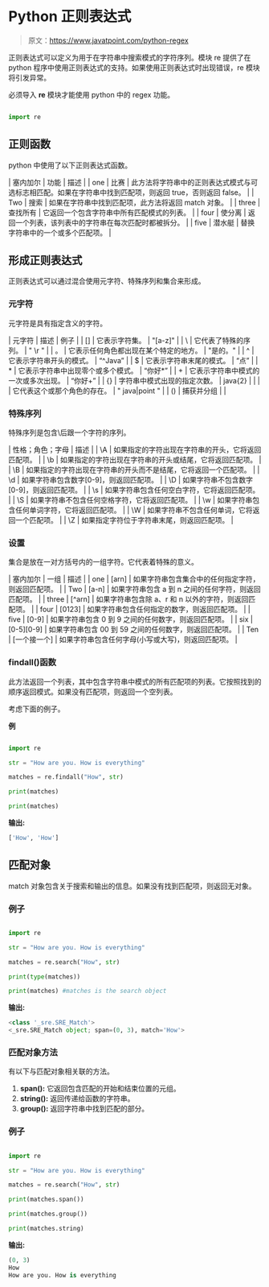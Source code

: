 # Python 正则表达式

> 原文：<https://www.javatpoint.com/python-regex>

正则表达式可以定义为用于在字符串中搜索模式的字符序列。模块 re 提供了在 python 程序中使用正则表达式的支持。如果使用正则表达式时出现错误，re 模块将引发异常。

必须导入 **re** 模块才能使用 python 中的 regex 功能。

```py

import re 

```

## 正则函数

python 中使用了以下正则表达式函数。

| 塞内加尔 | 功能 | 描述 |
| one | 比赛 | 此方法将字符串中的正则表达式模式与可选标志相匹配。如果在字符串中找到匹配项，则返回 true，否则返回 false。 |
| Two | 搜索 | 如果在字符串中找到匹配项，此方法将返回 match 对象。 |
| three | 查找所有 | 它返回一个包含字符串中所有匹配模式的列表。 |
| four | 使分离 | 返回一个列表，该列表中的字符串在每次匹配时都被拆分。 |
| five | 潜水艇 | 替换字符串中的一个或多个匹配项。 |

## 形成正则表达式

正则表达式可以通过混合使用元字符、特殊序列和集合来形成。

### 元字符

元字符是具有指定含义的字符。

| 元字符 | 描述 | 例子 |
| [] | 它表示字符集。 | "[a-z]" |
| \ | 它代表了特殊的序列。 | " \r " |
| 。 | 它表示任何角色都出现在某个特定的地方。 | "是的。" |
| ^ | 它表示字符串开头的模式。 | “^Java” |
| $ | 它表示字符串末尾的模式。 | “点” |
| * | 它表示字符串中出现零个或多个模式。 | “你好*” |
| + | 它表示字符串中模式的一次或多次出现。 | “你好+” |
| {} | 字符串中模式出现的指定次数。 | java{2} |
| &#124; | 它代表这个或那个角色的存在。 | " java&#124;point " |
| () | 捕获并分组 |  |

### 特殊序列

特殊序列是包含\后跟一个字符的序列。

| 性格；角色；字母 | 描述 |
| \A | 如果指定的字符出现在字符串的开头，它将返回匹配项。 |
| \b | 如果指定的字符出现在字符串的开头或结尾，它将返回匹配项。 |
| \B | 如果指定的字符出现在字符串的开头而不是结尾，它将返回一个匹配项。 |
| \d | 如果字符串包含数字[0-9]，则返回匹配项。 |
| \D | 如果字符串不包含数字[0-9]，则返回匹配项。 |
| \s | 如果字符串包含任何空白字符，它将返回匹配项。 |
| \S | 如果字符串不包含任何空格字符，它将返回匹配项。 |
| \w | 如果字符串包含任何单词字符，它将返回匹配项。 |
| \W | 如果字符串不包含任何单词，它将返回一个匹配项。 |
| \Z | 如果指定字符位于字符串末尾，则返回匹配项。 |

### 设置

集合是放在一对方括号内的一组字符。它代表着特殊的意义。

| 塞内加尔 | 一组 | 描述 |
| one | [arn] | 如果字符串包含集合中的任何指定字符，则返回匹配项。 |
| Two | [a-n] | 如果字符串包含 a 到 n 之间的任何字符，则返回匹配项。 |
| three | [^arn] | 如果字符串包含除 a、r 和 n 以外的字符，则返回匹配项。 |
| four | [0123] | 如果字符串包含任何指定的数字，则返回匹配项。 |
| five | [0-9] | 如果字符串包含 0 到 9 之间的任何数字，则返回匹配项。 |
| six | [0-5][0-9] | 如果字符串包含 00 到 59 之间的任何数字，则返回匹配项。 |
| Ten | [一个接一个] | 如果字符串包含任何字母(小写或大写)，则返回匹配项。 |

### findall()函数

此方法返回一个列表，其中包含字符串中模式的所有匹配项的列表。它按照找到的顺序返回模式。如果没有匹配项，则返回一个空列表。

考虑下面的例子。

**例**

```py

import re

str = "How are you. How is everything"

matches = re.findall("How", str)

print(matches)

print(matches)

```

**输出:**

```py
['How', 'How']

```

## 匹配对象

match 对象包含关于搜索和输出的信息。如果没有找到匹配项，则返回无对象。

### 例子

```py

import re

str = "How are you. How is everything"

matches = re.search("How", str)

print(type(matches))

print(matches) #matches is the search object

```

**输出:**

```py
<class '_sre.SRE_Match'>
<_sre.SRE_Match object; span=(0, 3), match='How'>

```

### 匹配对象方法

有以下与匹配对象相关联的方法。

1.  **span():** 它返回包含匹配的开始和结束位置的元组。
2.  **string():** 返回传递给函数的字符串。
3.  **group():** 返回字符串中找到匹配的部分。

### 例子

```py

import re

str = "How are you. How is everything"

matches = re.search("How", str)

print(matches.span())

print(matches.group())

print(matches.string)

```

**输出:**

```py
(0, 3)
How
How are you. How is everything

```